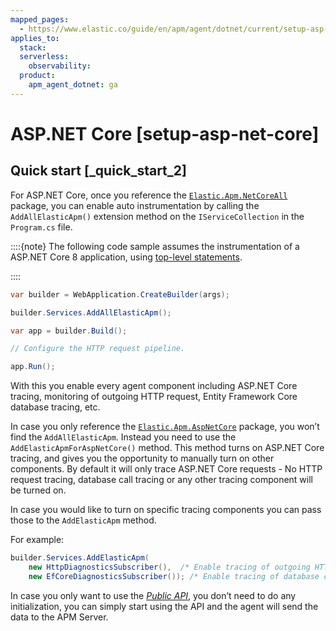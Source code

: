 ```yaml
---
mapped_pages:
  - https://www.elastic.co/guide/en/apm/agent/dotnet/current/setup-asp-net-core.html
applies_to:
  stack:
  serverless:
    observability:
  product:
    apm_agent_dotnet: ga
---
```


# ASP.NET Core [setup-asp-net-core]


## Quick start [_quick_start_2]

For ASP.NET Core, once you reference the [`Elastic.Apm.NetCoreAll`](https://www.nuget.org/packages/Elastic.Apm.NetCoreAll) package, you can enable auto instrumentation by calling the `AddAllElasticApm()` extension method on the `IServiceCollection` in the `Program.cs` file.

::::{note}
The following code sample assumes the instrumentation of a ASP.NET Core 8 application, using [top-level statements](https://learn.microsoft.com/en-us/dotnet/csharp/tutorials/top-level-statements).

::::


```csharp
var builder = WebApplication.CreateBuilder(args);

builder.Services.AddAllElasticApm();

var app = builder.Build();

// Configure the HTTP request pipeline.

app.Run();
```

With this you enable every agent component including ASP.NET Core tracing, monitoring of outgoing HTTP request, Entity Framework Core database tracing, etc.

In case you only reference the [`Elastic.Apm.AspNetCore`](https://www.nuget.org/packages/Elastic.Apm.AspNetCore) package, you won’t find the `AddAllElasticApm`. Instead you need to use the `AddElasticApmForAspNetCore()` method. This method turns on ASP.NET Core tracing, and gives you the opportunity to manually turn on other components. By default it will only trace ASP.NET Core requests - No HTTP request tracing, database call tracing or any other tracing component will be turned on.

In case you would like to turn on specific tracing components you can pass those to the `AddElasticApm` method.

For example:

```csharp
builder.Services.AddElasticApm(
	new HttpDiagnosticsSubscriber(),  /* Enable tracing of outgoing HTTP requests */
	new EfCoreDiagnosticsSubscriber()); /* Enable tracing of database calls through EF Core*/
```

In case you only want to use the [*Public API*](/reference/public-api.md), you don’t need to do any initialization, you can simply start using the API and the agent will send the data to the APM Server.

